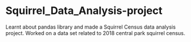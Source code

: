 # Squirrel_Data_Analysis-project
Learnt about pandas library and made a Squirrel Census data analysis project.
Worked on a data set related to 2018 central park squirrel census.
